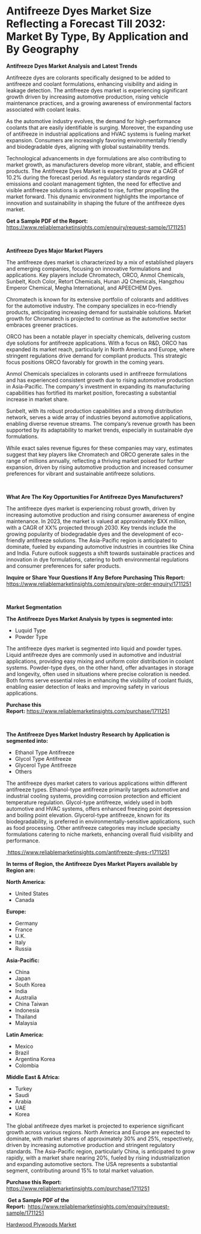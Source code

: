 <p><h1>Antifreeze Dyes Market Size Reflecting a Forecast Till 2032: Market By Type, By Application and By Geography</h1></p><p><strong>Antifreeze Dyes Market Analysis and Latest Trends</strong></p>
<p><p>Antifreeze dyes are colorants specifically designed to be added to antifreeze and coolant formulations, enhancing visibility and aiding in leakage detection. The antifreeze dyes market is experiencing significant growth driven by increasing automotive production, rising vehicle maintenance practices, and a growing awareness of environmental factors associated with coolant leaks. </p><p>As the automotive industry evolves, the demand for high-performance coolants that are easily identifiable is surging. Moreover, the expanding use of antifreeze in industrial applications and HVAC systems is fueling market expansion. Consumers are increasingly favoring environmentally friendly and biodegradable dyes, aligning with global sustainability trends. </p><p>Technological advancements in dye formulations are also contributing to market growth, as manufacturers develop more vibrant, stable, and efficient products. The Antifreeze Dyes Market is expected to grow at a CAGR of 10.2% during the forecast period. As regulatory standards regarding emissions and coolant management tighten, the need for effective and visible antifreeze solutions is anticipated to rise, further propelling the market forward. This dynamic environment highlights the importance of innovation and sustainability in shaping the future of the antifreeze dyes market.</p></p>
<p><strong>Get a Sample PDF of the Report:&nbsp;</strong> <a href="https://www.reliablemarketinsights.com/enquiry/request-sample/1711251?utm_campaign=3317&utm_medium=2&utm_source=Github&utm_content=ia&utm_term=31032025&utm_id=antifreeze-dyes">https://www.reliablemarketinsights.com/enquiry/request-sample/1711251</a></p>
<p>&nbsp;</p>
<p><strong>Antifreeze Dyes Major Market Players</strong></p>
<p><p>The antifreeze dyes market is characterized by a mix of established players and emerging companies, focusing on innovative formulations and applications. Key players include Chromatech, ORCO, Anmol Chemicals, Sunbelt, Koch Color, Retort Chemicals, Hunan JQ Chemicals, Hangzhou Emperor Chemical, Megha International, and APEECHEM Dyes.</p><p>Chromatech is known for its extensive portfolio of colorants and additives for the automotive industry. The company specializes in eco-friendly products, anticipating increasing demand for sustainable solutions. Market growth for Chromatech is projected to continue as the automotive sector embraces greener practices.</p><p>ORCO has been a notable player in specialty chemicals, delivering custom dye solutions for antifreeze applications. With a focus on R&D, ORCO has expanded its market reach, particularly in North America and Europe, where stringent regulations drive demand for compliant products. This strategic focus positions ORCO favorably for growth in the coming years.</p><p>Anmol Chemicals specializes in colorants used in antifreeze formulations and has experienced consistent growth due to rising automotive production in Asia-Pacific. The company's investment in expanding its manufacturing capabilities has fortified its market position, forecasting a substantial increase in market share.</p><p>Sunbelt, with its robust production capabilities and a strong distribution network, serves a wide array of industries beyond automotive applications, enabling diverse revenue streams. The company’s revenue growth has been supported by its adaptability to market trends, especially in sustainable dye formulations.</p><p>While exact sales revenue figures for these companies may vary, estimates suggest that key players like Chromatech and ORCO generate sales in the range of millions annually, reflecting a thriving market poised for further expansion, driven by rising automotive production and increased consumer preferences for vibrant and sustainable antifreeze solutions.</p></p>
<p>&nbsp;</p>
<p><strong>What Are The Key Opportunities For Antifreeze Dyes Manufacturers?</strong></p>
<p><p>The antifreeze dyes market is experiencing robust growth, driven by increasing automotive production and rising consumer awareness of engine maintenance. In 2023, the market is valued at approximately $XX million, with a CAGR of XX% projected through 2030. Key trends include the growing popularity of biodegradable dyes and the development of eco-friendly antifreeze solutions. The Asia-Pacific region is anticipated to dominate, fueled by expanding automotive industries in countries like China and India. Future outlook suggests a shift towards sustainable practices and innovation in dye formulations, catering to both environmental regulations and consumer preferences for safer products.</p></p>
<p><strong>Inquire or Share Your Questions If Any Before Purchasing This Report:</strong> <a href="https://www.reliablemarketinsights.com/enquiry/pre-order-enquiry/1711251?utm_campaign=3317&utm_medium=2&utm_source=Github&utm_content=ia&utm_term=31032025&utm_id=antifreeze-dyes">https://www.reliablemarketinsights.com/enquiry/pre-order-enquiry/1711251</a></p>
<p>&nbsp;</p>
<p><strong>Market Segmentation</strong></p>
<p><strong>The Antifreeze Dyes Market Analysis by types is segmented into:</strong></p>
<p><ul><li>Luquid Type</li><li>Powder Type</li></ul></p>
<p><p>The antifreeze dyes market is segmented into liquid and powder types. Liquid antifreeze dyes are commonly used in automotive and industrial applications, providing easy mixing and uniform color distribution in coolant systems. Powder-type dyes, on the other hand, offer advantages in storage and longevity, often used in situations where precise coloration is needed. Both forms serve essential roles in enhancing the visibility of coolant fluids, enabling easier detection of leaks and improving safety in various applications.</p></p>
<p><strong>Purchase this Report:&nbsp;</strong><a href="https://www.reliablemarketinsights.com/purchase/1711251?utm_campaign=3317&utm_medium=2&utm_source=Github&utm_content=ia&utm_term=31032025&utm_id=antifreeze-dyes">https://www.reliablemarketinsights.com/purchase/1711251</a></p>
<p>&nbsp;</p>
<p><strong>The Antifreeze Dyes Market Industry Research by Application is segmented into:</strong></p>
<p><ul><li>Ethanol Type Antifreeze</li><li>Glycol Type Antifreeze</li><li>Glycerol Type Antifreeze</li><li>Others</li></ul></p>
<p><p>The antifreeze dyes market caters to various applications within different antifreeze types. Ethanol-type antifreeze primarily targets automotive and industrial cooling systems, providing corrosion protection and efficient temperature regulation. Glycol-type antifreeze, widely used in both automotive and HVAC systems, offers enhanced freezing point depression and boiling point elevation. Glycerol-type antifreeze, known for its biodegradability, is preferred in environmentally-sensitive applications, such as food processing. Other antifreeze categories may include specialty formulations catering to niche markets, enhancing overall fluid visibility and performance.</p></p>
<p><a href="https://www.reliablemarketinsights.com/antifreeze-dyes-r1711251?utm_campaign=3317&utm_medium=2&utm_source=Github&utm_content=ia&utm_term=31032025&utm_id=antifreeze-dyes">&nbsp;https://www.reliablemarketinsights.com/antifreeze-dyes-r1711251</a></p>
<p><strong>In terms of Region, the Antifreeze Dyes Market Players available by Region are:</strong></p>
<p>
    <p> <strong> North America: </strong>
        <ul>
            <li>United States</li>
            <li>Canada</li>
        </ul>
        </p> 
    <p> <strong> Europe: </strong>
        <ul>
            <li>Germany</li>
            <li>France</li>
            <li>U.K.</li>
            <li>Italy</li>
            <li>Russia</li>
        </ul>
        </p> 
    <p> <strong> Asia-Pacific: </strong>
        <ul>
            <li>China</li>
            <li>Japan</li>
            <li>South Korea</li>
            <li>India</li>
            <li>Australia</li>
            <li>China Taiwan</li>
            <li>Indonesia</li>
            <li>Thailand</li>
            <li>Malaysia</li>
        </ul>
        </p> 
    <p> <strong> Latin America: </strong>
        <ul>
            <li>Mexico</li>
            <li>Brazil</li>
            <li>Argentina Korea</li>
            <li>Colombia</li>
        </ul>
        </p> 
    <p> <strong> Middle East & Africa: </strong>
        <ul>
            <li>Turkey</li>
            <li>Saudi</li>
            <li>Arabia</li>
            <li>UAE</li>
            <li>Korea</li>
        </ul>
    </p>
    </p>
<p><p>The global antifreeze dyes market is projected to experience significant growth across various regions. North America and Europe are expected to dominate, with market shares of approximately 30% and 25%, respectively, driven by increasing automotive production and stringent regulatory standards. The Asia-Pacific region, particularly China, is anticipated to grow rapidly, with a market share nearing 20%, fueled by rising industrialization and expanding automotive sectors. The USA represents a substantial segment, contributing around 15% to total market valuation.</p></p>
<p><strong>Purchase this Report: </strong><a href="https://www.reliablemarketinsights.com/purchase/1711251?utm_campaign=3317&utm_medium=2&utm_source=Github&utm_content=ia&utm_term=31032025&utm_id=antifreeze-dyes">https://www.reliablemarketinsights.com/purchase/1711251</a></p>
<p>&nbsp;<strong>Get a Sample PDF of the Report:&nbsp;&nbsp;</strong><a href="https://www.reliablemarketinsights.com/enquiry/request-sample/1711251?utm_campaign=3317&utm_medium=2&utm_source=Github&utm_content=ia&utm_term=31032025&utm_id=antifreeze-dyes">https://www.reliablemarketinsights.com/enquiry/request-sample/1711251</a></p>
<p><strong></strong></p>
<p><p><a href="https://github.com/rigelciara0p/Market-Research-Report-List-1/blob/main/hardwood-plywoods-market.md?utm_campaign=3317&utm_medium=2&utm_source=Github&utm_content=ia&utm_term=31032025&utm_id=antifreeze-dyes">Hardwood Plywoods Market</a></p></p>
